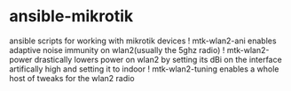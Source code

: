 # ansible-mikrotik
ansible scripts for working with mikrotik devices
!
mtk-wlan2-ani enables adaptive noise immunity on wlan2(usually the 5ghz radio)
!
mtk-wlan2-power drastically lowers power on wlan2 by setting its dBi on the interface artifically high and setting it to indoor
!
mtk-wlan2-tuning enables a whole host of tweaks for the wlan2 radio
